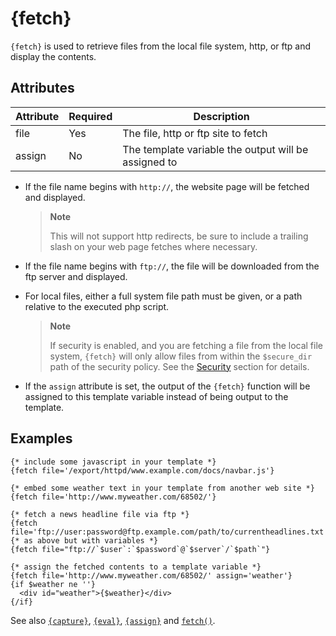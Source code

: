 # {fetch}

`{fetch}` is used to retrieve files from the local file system, http, or
ftp and display the contents.

## Attributes
| Attribute | Required | Description                                          |
|-----------|----------|------------------------------------------------------|
| file      | Yes      | The file, http or ftp site to fetch                  |
| assign    | No       | The template variable the output will be assigned to |

-   If the file name begins with `http://`, the website page will be
    fetched and displayed.

    > **Note**
    >
    > This will not support http redirects, be sure to include a
    > trailing slash on your web page fetches where necessary.

-   If the file name begins with `ftp://`, the file will be downloaded
    from the ftp server and displayed.

-   For local files, either a full system file path must be given, or a
    path relative to the executed php script.

    > **Note**
    >
    > If security is enabled, and you are fetching a file from the local
    > file system, `{fetch}` will only allow files from within the
    > `$secure_dir` path of the security policy. See the
    > [Security](../../api/security.md) section for details.

-   If the `assign` attribute is set, the output of the `{fetch}`
    function will be assigned to this template variable instead of being
    output to the template.

## Examples

```smarty
{* include some javascript in your template *}
{fetch file='/export/httpd/www.example.com/docs/navbar.js'}

{* embed some weather text in your template from another web site *}
{fetch file='http://www.myweather.com/68502/'}

{* fetch a news headline file via ftp *}
{fetch file='ftp://user:password@ftp.example.com/path/to/currentheadlines.txt'}
{* as above but with variables *}
{fetch file="ftp://`$user`:`$password`@`$server`/`$path`"}

{* assign the fetched contents to a template variable *}
{fetch file='http://www.myweather.com/68502/' assign='weather'}
{if $weather ne ''}
  <div id="weather">{$weather}</div>
{/if}
```
      

See also [`{capture}`](../language-builtin-functions/language-function-capture.md),
[`{eval}`](language-function-eval.md),
[`{assign}`](../language-builtin-functions/language-function-assign.md) and [`fetch()`](../../programmers/api-functions/api-fetch.md).
